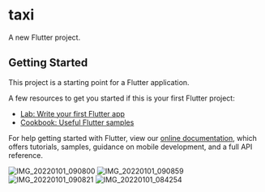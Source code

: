 # taxi

A new Flutter project.

## Getting Started

This project is a starting point for a Flutter application.

A few resources to get you started if this is your first Flutter project:

- [Lab: Write your first Flutter app](https://flutter.dev/docs/get-started/codelab)
- [Cookbook: Useful Flutter samples](https://flutter.dev/docs/cookbook)

For help getting started with Flutter, view our
[online documentation](https://flutter.dev/docs), which offers tutorials,
samples, guidance on mobile development, and a full API reference.


![IMG_20220101_090800](https://user-images.githubusercontent.com/91124188/147864249-08ad425d-19e4-4db9-9942-d4e9a70789d7.jpg)
![IMG_20220101_090859](https://user-images.githubusercontent.com/91124188/147864266-b189fb91-8623-48b8-a990-54f73b20f543.jpg)
![IMG_20220101_090821](https://user-images.githubusercontent.com/91124188/147864272-3619f454-af6c-464a-b2e7-4d671b8c087a.jpg)
![IMG_20220101_084254](https://user-images.githubusercontent.com/91124188/147864273-697a1ee9-c2cd-408c-bbaa-499869e0ff4f.jpg)



